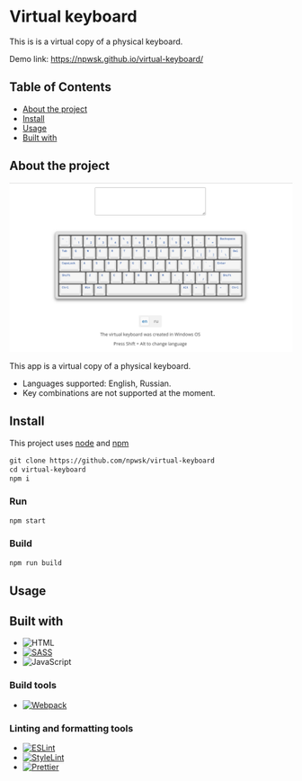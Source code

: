 # Virtual keyboard

<!--
*** This readme is inspired by https://github.com/othneildrew/Best-README-Template
-->

<!--
*** I'm using reference-style links: https://www.markdownguide.org/basic-syntax/#reference-style-links
-->

This is is a virtual copy of a physical keyboard.

Demo link: https://npwsk.github.io/virtual-keyboard/

## Table of Contents

- [About the project](#about-the-project)
- [Install](#install)
- [Usage](#usage)
- [Built with](#built-with)

## About the project

![preview screenshot][preview-screenshot]

This app is a virtual copy of a physical keyboard.

- Languages supported: English, Russian.
- Key combinations are not supported at the moment.

## Install

This project uses [node][node-url] and [npm][npm-url]

```
git clone https://github.com/npwsk/virtual-keyboard
cd virtual-keyboard
npm i
```

### Run

```
npm start
```

### Build

```
npm run build
```

## Usage

## Built with

- ![HTML][html]
- [![SASS][sass]][sass-url]
- ![JavaScript][javascript]

### Build tools

- [![Webpack][webpack]][webpack-url]

### Linting and formatting tools

- [![ESLint][eslint]][eslint-url]
- [![StyleLint][stylelint]][stylelint-url]
- [![Prettier][prettier]][prettier-url]

<!-- MARKDOWN LINKS & IMAGES -->
<!-- https://www.markdownguide.org/basic-syntax/#reference-style-links -->

[standard-readme]: https://img.shields.io/badge/readme%20style-standard-brightgreen.svg?style=flat-square
[standard-readme-url]: https://github.com/RichardLitt/standard-readme
[preview-screenshot]: docs/images/preview.png
[node-url]: http://nodejs.org/
[npm-url]: https://npmjs.com/
[html]: https://img.shields.io/badge/HTML-E34F26?style=flat-square&logo=html5&logoColor=white
[sass]: https://img.shields.io/badge/SASS-CC6699?style=flat-square&logo=sass&logoColor=white
[sass-url]: https://sass-lang.com/
[javascript]: https://img.shields.io/badge/JavaScript-F7DF1E?style=flat-square&logo=javascript&logoColor=black
[webpack]: https://img.shields.io/badge/Webpack-white?style=flat-square&logo=webpack&logoColor=8DD6F9
[webpack-url]: https://webpack.js.org/
[eslint]: https://img.shields.io/badge/ESLint-4B32C3?style=flat-square&logo=eslint&logoColor=white
[eslint-url]: https://eslint.org/
[stylelint]: https://img.shields.io/badge/StyleLint-263238?style=flat-square&logo=stylelint&logoColor=white
[stylelint-url]: https://stylelint.io/
[prettier]: https://img.shields.io/badge/Prettier-1A2B34?style=flat-square&logo=prettier&logoColor=F7B93E
[prettier-url]: https://prettier.io/
